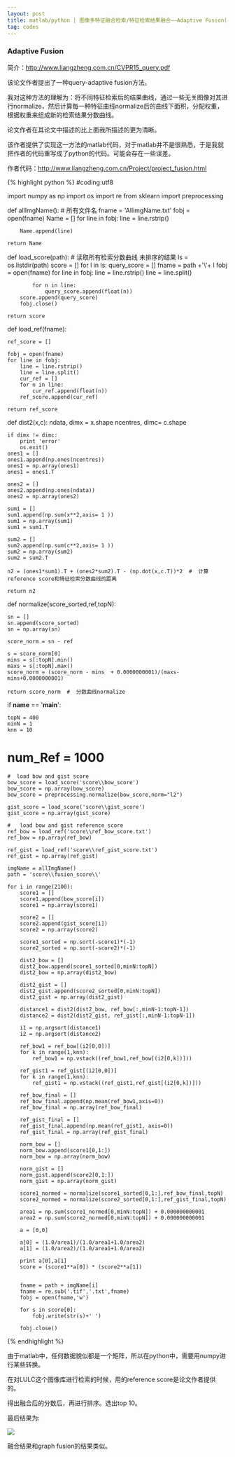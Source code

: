 ```yaml
---
layout: post
title: matlab/python | 图像多特征融合检索/特征检索结果融合——Adaptive Fusion(4)
tag: codes
---
```


<h3>Adaptive Fusion</h3>

简介：http://www.liangzheng.com.cn/CVPR15_query.pdf

该论文作者提出了一种query-adaptive fusion方法。

我对这种方法的理解为：将不同特征检索后的结果曲线，通过一些无关图像对其进行normalize，然后计算每一种特征曲线normalize后的曲线下面积，分配权重，根据权重来组成新的检索结果分数曲线。

论文作者在其论文中描述的比上面我所描述的更为清晰。

该作者提供了实现这一方法的matlab代码，对于matlab并不是很熟悉，于是我就把作者的代码重写成了python的代码。可能会存在一些误差。

作者代码：http://www.liangzheng.com.cn/Project/project_fusion.html

{% highlight python %}
#coding:utf8

import numpy as np 
import os
import re
from sklearn import preprocessing

def allImgName():  #  所有文件名
	fname = 'AllimgName.txt'
	fobj = open(fname)
	Name = []
	for line in fobj:
		line = line.rstrip() 

		Name.append(line)

	return Name

def load_score(path):  #  读取所有检索分数曲线  未排序的结果
	ls = os.listdir(path)
	score = []
	for l in ls:
		query_score = []
		fname = path +'\\'+ l
		fobj = open(fname)
		for line in fobj:
			line = line.rstrip()
			line = line.split()

			for n in line:
				query_score.append(float(n))
		score.append(query_score)
		fobj.close()

	return score

def load_ref(fname):

	ref_score = []

	fobj = open(fname)
	for line in fobj:
		line = line.rstrip()
		line = line.split()
		cur_ref = []
		for n in line:
			cur_ref.append(float(n))
		ref_score.append(cur_ref)

	return ref_score

def dist2(x,c):
	ndata, dimx = x.shape
	ncentres, dimc= c.shape


	if dimx != dimc:
		print 'error'
		os.exit()
	ones1 = []
	ones1.append(np.ones(ncentres))
	ones1 = np.array(ones1)
	ones1 = ones1.T

	ones2 = []
	ones2.append(np.ones(ndata))
	ones2 = np.array(ones2)
	
	sum1 = []
	sum1.append(np.sum(x**2,axis= 1 ))
	sum1 = np.array(sum1)
	sum1 = sum1.T

	sum2 = []
	sum2.append(np.sum(c**2,axis= 1 ))
	sum2 = np.array(sum2)
	sum2 = sum2.T

	n2 = (ones1*sum1).T + (ones2*sum2).T - (np.dot(x,c.T))*2  #  计算reference score和特征检索分数曲线的距离

	return n2

def normalize(score_sorted,ref,topN):

	sn = []
	sn.append(score_sorted)
	sn = np.array(sn)

	score_norm = sn - ref

	s = score_norm[0]
	mins = s[:topN].min()
	maxs = s[:topN].max()
	score_norm = (score_norm - mins  + 0.0000000001)/(maxs-mins+0.0000000001)

	return score_norm  #  分数曲线normalize

if __name__ == '__main__':
	
	topN = 400
	minN = 1
	knn = 10
#	num_Ref = 1000

	#  load bow and gist score
	bow_score = load_score('score\\bow_score')
	bow_score = np.array(bow_score)
	bow_score = preprocessing.normalize(bow_score,norm="l2")

	gist_score = load_score('score\\gist_score')
	gist_score = np.array(gist_score)

	#	load bow and gist reference score
	ref_bow = load_ref('score\\ref_bow_score.txt')
	ref_bow = np.array(ref_bow)

	ref_gist = load_ref('score\\ref_gist_score.txt')
	ref_gist = np.array(ref_gist)

	imgName = allImgName()
	path = 'score\\fusion_score\\'

	for i in range(2100):
		score1 = []
		score1.append(bow_score[i])
		score1 = np.array(score1)

		score2 = []
		score2.append(gist_score[i])
		score2 = np.array(score2)

		score1_sorted = np.sort(-score1)*(-1)
		score2_sorted = np.sort(-score2)*(-1)
		
		dist2_bow = []
		dist2_bow.append(score1_sorted[0,minN:topN])
		dist2_bow = np.array(dist2_bow)

		dist2_gist = []
		dist2_gist.append(score2_sorted[0,minN:topN])
		dist2_gist = np.array(dist2_gist)

		distance1 = dist2(dist2_bow, ref_bow[:,minN-1:topN-1])
		distance2 = dist2(dist2_gist, ref_gist[:,minN-1:topN-1])

		i1 = np.argsort(distance1)
		i2 = np.argsort(distance2)

		ref_bow1 = ref_bow[(i2[0,0])]
		for k in range(1,knn):
			ref_bow1 = np.vstack((ref_bow1,ref_bow[(i2[0,k])]))

		ref_gist1 = ref_gist[(i2[0,0])]
		for k in range(1,knn):
			ref_gist1 = np.vstack((ref_gist1,ref_gist[(i2[0,k])]))

		ref_bow_final = []
		ref_bow_final.append(np.mean(ref_bow1,axis=0))
		ref_bow_final = np.array(ref_bow_final)

		ref_gist_final = []
		ref_gist_final.append(np.mean(ref_gist1, axis=0))
		ref_gist_final = np.array(ref_gist_final)

		norm_bow = []
		norm_bow.append(score1[0,1:])
		norm_bow = np.array(norm_bow)

		norm_gist = []
		norm_gist.append(score2[0,1:])
		norm_gist = np.array(norm_gist)

		score1_normed = normalize(score1_sorted[0,1:],ref_bow_final,topN)	
		score2_normed = normalize(score2_sorted[0,1:],ref_gist_final,topN)	
		
		area1 = np.sum(score1_normed[0,minN:topN]) + 0.000000000001
		area2 = np.sum(score2_normed[0,minN:topN]) + 0.000000000001

		a = [0,0]

		a[0] = (1.0/area1)/(1.0/area1+1.0/area2)
		a[1] = (1.0/area2)/(1.0/area1+1.0/area2)

		print a[0],a[1]
		score = (score1**a[0]) * (score2**a[1])
		

		fname = path + imgName[i]
		fname = re.sub('.tif','.txt',fname)
		fobj = open(fname,'w')

		for s in score[0]:
			fobj.write(str(s)+' ')

		fobj.close()
{% endhighlight %}

由于matlab中，任何数据貌似都是一个矩阵，所以在python中，需要用numpy进行某些转换。

在对LULC这个图像库进行检索的时候，用的reference score是论文作者提供的。

得出融合后的分数后，再进行排序。选出top 10。

最后结果为:

<img src="/images/adaptive-fusion.png" >

融合结果和graph fusion的结果类似。